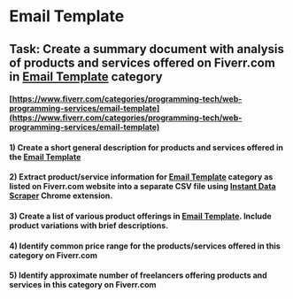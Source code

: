 # Email Template
## Task: Create a summary document with analysis of products and services offered on Fiverr.com in [Email Template](https://www.fiverr.com/categories/programming-tech/web-programming-services/email-template) category
#### [https://www.fiverr.com/categories/programming-tech/web-programming-services/email-template](https://www.fiverr.com/categories/programming-tech/web-programming-services/email-template)
#### 1) Create a short general description for products and services offered in the [Email Template](https://www.fiverr.com/categories/programming-tech/web-programming-services/email-template)
#### 2) Extract product/service information for [Email Template](https://www.fiverr.com/categories/programming-tech/web-programming-services/email-template) category as listed on Fiverr.com website into a separate CSV file using [Instant Data Scraper](https://chrome.google.com/webstore/detail/instant-data-scraper/ofaokhiedipichpaobibbnahnkdoiiah) Chrome extension.
#### 3) Create a list of various product offerings in [Email Template](https://www.fiverr.com/categories/programming-tech/web-programming-services/email-template). Include product variations with brief descriptions.
#### 4) Identify common price range for the products/services offered in this category on Fiverr.com
#### 5) Identify approximate number of freelancers offering products and services in this category on Fiverr.com

